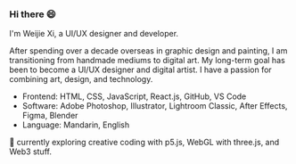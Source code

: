 ### Hi there 😄

I'm Weijie Xi, a UI/UX designer and developer.

After spending over a decade overseas in graphic design and painting, I am transitioning from handmade mediums to digital art. My long-term goal has been to become a UI/UX designer and digital artist. I have a passion for combining art, design, and technology. 

- Frontend: HTML, CSS, JavaScript, React.js, GitHub, VS Code
- Software: Adobe Photoshop, Illustrator, Lightroom Classic, After Effects, Figma, Blender
- Language: Mandarin, English

🌱 currently exploring creative coding with p5.js, WebGL with three.js, and Web3 stuff.

